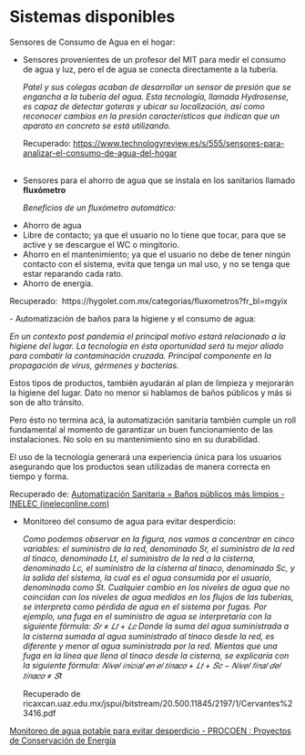 # Sistemas disponibles

Sensores de Consumo de Agua en el hogar:
- Sensores provenientes de un profesor del MIT para medir el consumo de agua y luz, pero el de agua se conecta directamente a la tubería. <br><p><cite> Patel y sus colegas acaban de desarrollar un sensor de presión que se engancha a la tubería del agua. Esta tecnología, llamada Hydrosense, es capaz de detectar goteras y ubicar su localización, así como reconocer cambios en la presión característicos que indican que un aparato en concreto se está utilizando.</cite></p><p>Recuperado: https://www.technologyreview.es/s/555/sensores-para-analizar-el-consumo-de-agua-del-hogar</p><br>
- Sensores para el ahorro de agua que se instala en los sanitarios llamado **fluxómetro** <br><p><cite>Beneficios de un fluxómetro automático:
<ul>
<li> Ahorro de agua </li>
<li>Libre de contacto; ya que el usuario no lo tiene que tocar, para que se active y se descargue el WC o mingitorio.</li>
<li>Ahorro en el mantenimiento; ya que el usuario no debe de tener ningún contacto con el sistema, evita que tenga un mal uso, y no se tenga que estar reparando cada rato.</li>
<li>Ahorro de energía.</li>
</ul>
</cite></p>
<p>Recuperado:  https://hygolet.com.mx/categorias/fluxometros?fr_bl=mgyix</p>
- Automatización de baños para la higiene y el consumo de agua: <br><p><cite>En un contexto post pandemia el principal motivo estará relacionado a la higiene del lugar. La tecnología en ésta oportunidad será tu mejor aliado para combatir la contaminación cruzada. Principal componente en la propagación de virus, gérmenes y bacterias.

Estos tipos de productos, también ayudarán al plan de limpieza y mejorarán la higiene del lugar. Dato no menor si hablamos de baños públicos y más si son de alto tránsito.

Pero ésto no termina acá, la automatización sanitaria también cumple un roll fundamental al momento de garantizar un buen funcionamiento de las instalaciones. No solo en su mantenimiento sino en su durabilidad.

El uso de la tecnología generará una experiencia única para los usuarios asegurando que los productos sean utilizadas de manera correcta en tiempo y forma.</cite></p>
Recuperado de: [Automatización Sanitaria = Baños públicos más limpios - INELEC (ineleconline.com)](https://ineleconline.com/automatizacion-sanitaria-banos-publicos-mas-limpios/)

- Monitoreo del consumo de agua para evitar desperdicio: <br><p><cite>Como podemos observar en la figura, nos vamos a concentrar en cinco variables: el suministro de la red, denominado Sr, el suministro de la red al tinaco, denominado Lt, el suministro de la red a la cisterna, denominado Lc, el suministro de la cisterna al tinaco, denominado Sc, y la salida del sistema, la cual es el agua consumida por el usuario, denominada como St. Cualquier cambio en los niveles de agua que no coincidan con los niveles de agua medidos en los flujos de las tuberías, se interpreta como pérdida de agua en el sistema por fugas. Por ejemplo, una fuga en el suministro de agua se interpretaría con la siguiente fórmula: 𝑆𝑟 ≠ 𝐿𝑡 + 𝐿𝑐 Donde la suma del agua suministrada a la cisterna sumada al agua suministrado al tinaco desde la red, es diferente y menor al agua suministrada por la red. Mientas que una fuga en la línea que llena al tinaco desde la cisterna, se explicaría con la siguiente fórmula: 𝑁𝑖𝑣𝑒𝑙 𝑖𝑛𝑖𝑐𝑖𝑎𝑙 𝑒𝑛 𝑒𝑙 𝑡𝑖𝑛𝑎𝑐𝑜 + 𝐿𝑡 + 𝑆𝑐 − 𝑁𝑖𝑣𝑒𝑙 𝑓𝑖𝑛𝑎𝑙 𝑑𝑒𝑙 𝑡𝑖𝑛𝑎𝑐𝑜 ≠ 𝑆t</cite></p>
Recuperado de ricaxcan.uaz.edu.mx/jspui/bitstream/20.500.11845/2197/1/Cervantes%23416.pdf


[Monitoreo de agua potable para evitar desperdicio - PROCOEN : Proyectos de Conservación de Energía](https://procoen.com/monitoreo-de-agua-potable/#:~:text=Un%20monitoreo%20de%20agua%20potable%20permite%20detectar%20en,medidor%20de%20flujo%20preciso%20con%20certificado%20de%20calibraci%C3%B3n.)
